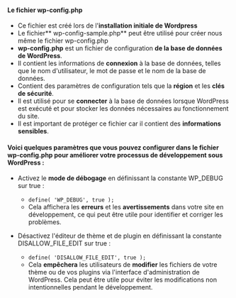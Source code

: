 #### Le fichier wp-config.php

- Ce fichier est créé lors de l'**installation initiale de Wordpress**
- Le fichier** wp-config-sample.php** peut être utilisé pour créer nous même le fichier wp-config.php
- **wp-config.php** est un fichier de configuration **de la base de données de WordPress**.
- Il contient les informations de **connexion** à la base de données, telles que le nom d'utilisateur, le mot de passe et le nom de la base de données.
- Contient des paramètres de configuration tels que la **région** et les **clés de sécurité**.
- Il est utilisé pour se **connecter** à la base de données lorsque WordPress est exécuté et pour stocker les données nécessaires au fonctionnement du site.
- Il est important de protéger ce fichier car il contient des **informations sensibles**.

#### Voici quelques paramètres que vous pouvez configurer dans le fichier wp-config.php pour améliorer votre processus de développement sous WordPress :

- Activez le **mode de débogage** en définissant la constante WP_DEBUG sur true :

  - `define( 'WP_DEBUG', true );`
  - Cela affichera les **erreurs** et les **avertissements** dans votre site en développement, ce qui peut être utile pour identifier et corriger les problèmes.

- Désactivez l'éditeur de thème et de plugin en définissant la constante DISALLOW_FILE_EDIT sur true :
  - `define( 'DISALLOW_FILE_EDIT', true );`
  - Cela **empêchera** les utilisateurs de **modifier** les fichiers de votre thème ou de vos plugins via l'interface d'administration de WordPress. Cela peut être utile pour éviter les modifications non intentionnelles pendant le développement.
